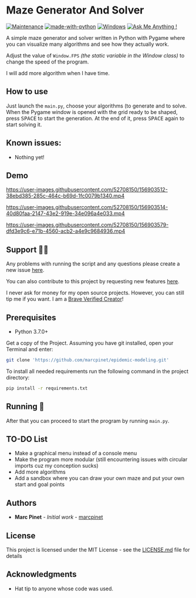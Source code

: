# Maze Generator And Solver

[![Maintenance](https://img.shields.io/badge/Maintained%3F-yes-green.svg)](https://GitHub.com/Naereen/StrapDown.js/graphs/commit-activity) [![made-with-python](https://img.shields.io/badge/Made%20with-Python-1f425f.svg)](https://www.python.org/) [![Windows](https://svgshare.com/i/ZhY.svg)](https://svgshare.com/i/ZhY.svg) [![Ask Me Anything !](https://img.shields.io/badge/Ask%20me-anything-1abc9c.svg)](https://GitHub.com/Naereen/ama)

A simple maze generator and solver written in Python with Pygame where you can visualize many algorithms and see how they actually work.

Adjust the value of `Window.FPS` *(the static variable in the Window class)* to change the speed of the program.

I will add more algorithm when I have time.

## How to use

Just launch the `main.py`, choose your algorithms (to generate and to solve.
When the Pygame window is opened with the grid ready to be shaped, press <kbd>SPACE</kbd> to start the generation. At the end of it, press <kbd>SPACE</kbd> again to start solving it.

## Known issues:

<ul>
    <li>Nothing yet!</li>
</ul>

## Demo

https://user-images.githubusercontent.com/52708150/156903512-38ebd385-285c-464c-b69d-1fc0079b1340.mp4

https://user-images.githubusercontent.com/52708150/156903514-40d80faa-2147-43e2-919e-34e096a4e033.mp4

https://user-images.githubusercontent.com/52708150/156903579-dfd3e9c6-e71b-4560-acb2-a4e9c9684936.mp4

## Support 👨‍💻

Any problems with running the script and any questions please create a new issue [here](https://github.com/marcpinet/maze-generator-and-solver/issues/new?assignees=&labels=&template=bug_report.md&title=).

You can also contribute to this project by requesting new features [here](https://github.com/marcpinet/maze-generator-and-solver/new?assignees=&labels=&template=feature_request.md&title=).

I never ask for money for my open source projects. However, you can still tip me if you want.
I am a [Brave Verified Creator](https://i.imgur.com/fOUfdM5.png)!

## Prerequisites

* Python 3.7.0+

Get a copy of the Project. Assuming you have git installed, open your Terminal and enter:

```bash
git clone 'https://github.com/marcpinet/epidemic-modeling.git'
```

To install all needed requirements run the following command in the project directory:

```bash
pip install -r requirements.txt
```

## Running 🏃

After that you can proceed to start the program by running `main.py`.

## TO-DO List

<ul>
    <li>Make a graphical menu instead of a console menu</li>
    <li>Make the program more modular (still encountering issues with circular imports cuz my conception sucks)</li>
    <li>Add more algorithms</li>
    <li>Add a sandbox where you can draw your own maze and put your own start and goal points</li>
</ul>

## Authors

* **Marc Pinet** - *Initial work* - [marcpinet](https://github.com/marcpinet)

## License

This project is licensed under the MIT License - see the [LICENSE.md](LICENSE.md) file for details

## Acknowledgments

* Hat tip to anyone whose code was used.
